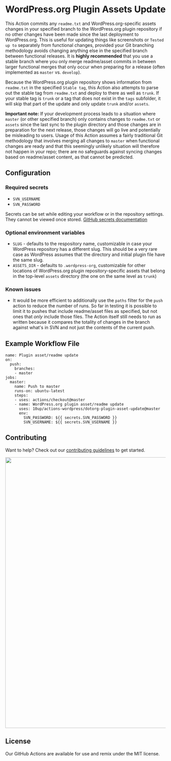 # WordPress.org Plugin Assets Update

This Action commits any `readme.txt` and WordPress.org-specific assets changes in your specified branch to the WordPress.org plugin repository if no other changes have been made since the last deployment to WordPress.org. This is useful for updating things like screenshots or `Tested up to` separately from functional changes, provided your Git branching methodology avoids changing anything else in the specified branch between functional releases. It is **highly recommended** that you use a stable branch where you only merge readme/asset commits in between larger functional merges that only occur when preparing for a release (often implemented as `master` vs. `develop`).

Because the WordPress.org plugin repository shows information from `readme.txt` in the specified `Stable tag`, this Action also attempts to parse out the stable tag from `readme.txt` and deploy to there as well as `trunk`. If your stable tag is `trunk` or a tag that does not exist in the `tags` subfolder, it will skip that part of the update and only update `trunk` and/or `assets`.

**Important note:** If your development process leads to a situation where `master` (or other specified branch) only contains changes to `readme.txt` or `assets` since the last sync to the plugin directory and those changes are in preparation for the next release, those changes will go live and potentially be misleading to users. Usage of this Action assumes a fairly traditional Git methodology that involves merging all changes to `master` when functional changes are ready and that this seemingly unlikely situation will therefore not happen in your repo; there are no safeguards against syncing changes based on readme/asset content, as that cannot be predicted.

## Configuration

### Required secrets
* `SVN_USERNAME`
* `SVN_PASSWORD`

Secrets can be set while editing your workflow or in the repository settings. They cannot be viewed once stored. [GitHub secrets documentation](https://developer.github.com/actions/creating-workflows/storing-secrets/)

### Optional environment variables
* `SLUG` - defaults to the respository name, customizable in case your WordPress repository has a different slug. This should be a very rare case as WordPress assumes that the directory and initial plugin file have the same slug.
* `ASSETS_DIR` - defaults to `.wordpress-org`, customizable for other locations of WordPress.org plugin repository-specific assets that belong in the top-level `assets` directory (the one on the same level as `trunk`)

### Known issues
* It would be more efficient to additionally use the `paths` filter for the `push` action to reduce the number of runs. So far in testing it is possible to limit it to pushes that include readme/asset files as specified, but not ones that *only* include those files. The Action itself still needs to run as written because it compares the totality of changes in the branch against what's in SVN and not just the contents of the current push.

## Example Workflow File
```
name: Plugin asset/readme update
on:
  push:
    branches:
    - master
jobs:
  master:
    name: Push to master
    runs-on: ubuntu-latest
    steps:
    - uses: actions/checkout@master
    - name: WordPress.org plugin asset/readme update
      uses: 10up/actions-wordpress/dotorg-plugin-asset-update@master
      env:
        SVN_PASSWORD: ${{ secrets.SVN_PASSWORD }}
        SVN_USERNAME: ${{ secrets.SVN_USERNAME }}
```

## Contributing
Want to help? Check out our [contributing guidelines](../CONTRIBUTING.md) to get started.

<p align="center">
<a href="http://10up.com/contact/"><img src="https://10updotcom-wpengine.s3.amazonaws.com/uploads/2016/10/10up-Github-Banner.png" width="850"></a>
</p>

## License

Our GitHub Actions are available for use and remix under the MIT license.

